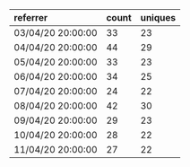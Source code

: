 | referrer          | count | uniques |
| :---------------- | :---- | :------ |
| 03/04/20 20:00:00 | 33    | 23      |
| 04/04/20 20:00:00 | 44    | 29      |
| 05/04/20 20:00:00 | 33    | 23      |
| 06/04/20 20:00:00 | 34    | 25      |
| 07/04/20 20:00:00 | 24    | 22      |
| 08/04/20 20:00:00 | 42    | 30      |
| 09/04/20 20:00:00 | 29    | 23      |
| 10/04/20 20:00:00 | 28    | 22      |
| 11/04/20 20:00:00 | 27    | 22      |